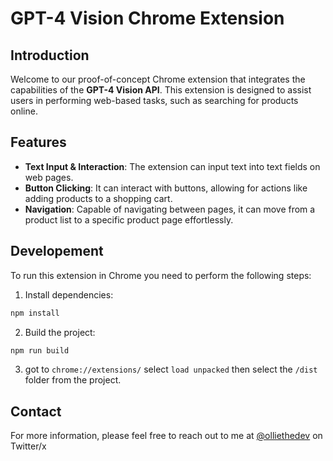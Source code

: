 # GPT-4 Vision Chrome Extension

## Introduction
Welcome to our proof-of-concept Chrome extension that integrates the capabilities of the **GPT-4 Vision API**. This extension is designed to assist users in performing web-based tasks, such as searching for products online.

## Features
- **Text Input & Interaction**: The extension can input text into text fields on web pages.
- **Button Clicking**: It can interact with buttons, allowing for actions like adding products to a shopping cart.
- **Navigation**: Capable of navigating between pages, it can move from a product list to a specific product page effortlessly.

## Developement

To run this extension in Chrome you need to perform the following steps:

1) Install dependencies:
```bash
npm install
```

2) Build the project:
```bash
npm run build
```

3) got to `chrome://extensions/` select `load unpacked` then select the `/dist` folder from the project.


## Contact
For more information, please feel free to reach out to me at [@olliethedev](https://github.com/olliethedev) on Twitter/x
